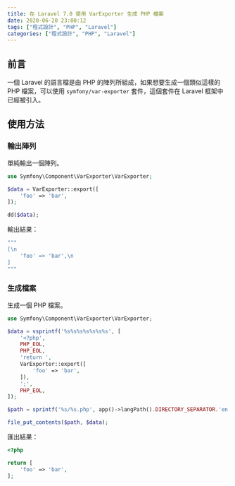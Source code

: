 ```yaml
---
title: 在 Laravel 7.0 使用 VarExporter 生成 PHP 檔案
date: 2020-06-20 23:00:12
tags: ["程式設計", "PHP", "Laravel"]
categories: ["程式設計", "PHP", "Laravel"]
---
```


## 前言

一個 Laravel 的語言檔是由 PHP 的陣列所組成，如果想要生成一個類似這樣的 PHP 檔案，可以使用 `symfony/var-exporter` 套件，這個套件在 Laravel 框架中已經被引入。

## 使用方法

### 輸出陣列

單純輸出一個陣列。

```PHP
use Symfony\Component\VarExporter\VarExporter;

$data = VarExporter::export([
    'foo' => 'bar',
]);

dd($data);
```

輸出結果：

```PHP
"""
[\n
    'foo' => 'bar',\n
]
"""
```

### 生成檔案

生成一個 PHP 檔案。

```PHP
use Symfony\Component\VarExporter\VarExporter;

$data = vsprintf('%s%s%s%s%s%s%s', [
    '<?php',
    PHP_EOL,
    PHP_EOL,
    'return ',
    VarExporter::export([
        'foo' => 'bar',
    ]),
    ';',
    PHP_EOL,
]);

$path = sprintf('%s/%s.php', app()->langPath().DIRECTORY_SEPARATOR.'en', 'example');

file_put_contents($path, $data);
```

匯出結果：

```PHP
<?php

return [
    'foo' => 'bar',
];
```
